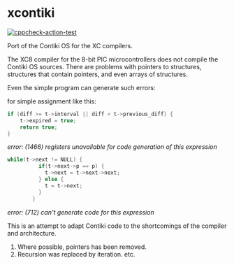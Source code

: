 # xcontiki

[![cppcheck-action-test](https://github.com/jarojuda/xcontiki/actions/workflows/cppcheck.yml/badge.svg)](https://github.com/jarojuda/xcontiki/actions/workflows/cppcheck.yml)

Port of the Contiki OS for the XC compilers.

The XC8 compiler for the 8-bit PIC microcontrollers does not compile the Contiki OS sources.
There are problems with pointers to structures, structures that contain pointers, and even arrays of structures.

Even the simple program can generate such errors:

for simple assignment like this:

```c
if (diff >= t->interval || diff < t->previous_diff) {
    t->expired = true;
    return true;
}
```
_error: (1466) registers unavailable for code generation of this expression_
```c
while(t->next != NULL) {
          if(t->next->p == p) {
            t->next = t->next->next;
          } else {
            t = t->next;
          }
        }
```
_error: (712) can't generate code for this expression_




This is an attempt to adapt Contiki code to the shortcomings of the compiler and architecture.

1.  Where possible, pointers has been removed.
2.  Recursion was replaced by iteration.
    etc.
